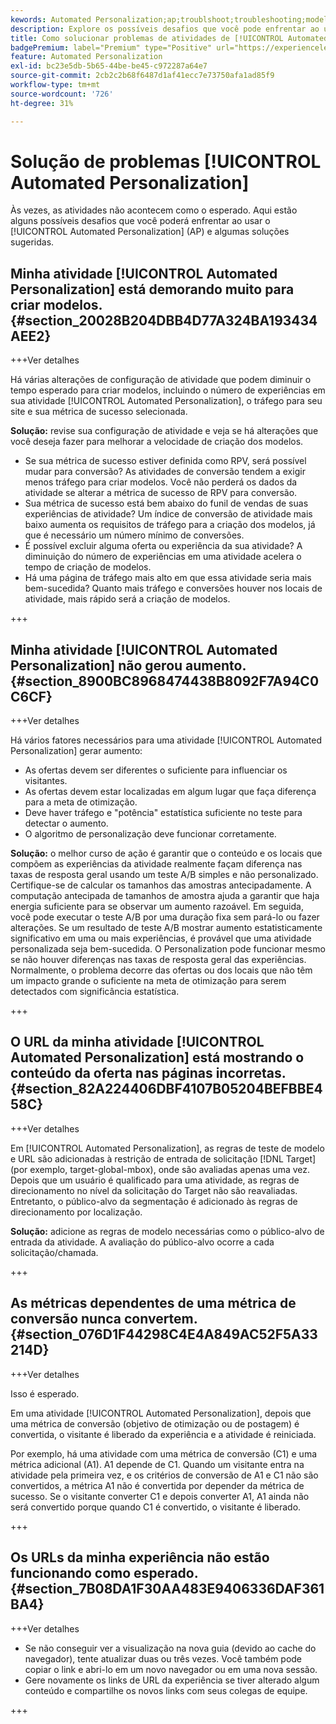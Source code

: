 ```yaml
---
kewords: Automated Personalization;ap;troublshoot;troubleshooting;model;lift
description: Explore os possíveis desafios que você pode enfrentar ao usar as atividades de [!UICONTROL Automated Personalization] (AP) no Adobe Target, juntamente com as soluções sugeridas.
title: Como solucionar problemas de atividades de [!UICONTROL Automated Personalization]?
badgePremium: label="Premium" type="Positive" url="https://experienceleague.adobe.com/docs/target/using/introduction/intro.html?lang=en#premium newtab=true" tooltip="Consulte o que está incluído no Target Premium."
feature: Automated Personalization
exl-id: bc23e5db-5b65-44be-be45-c972287a64e7
source-git-commit: 2cb2c2b68f6487d1af41ecc7e73750afa1ad85f9
workflow-type: tm+mt
source-wordcount: '726'
ht-degree: 31%

---
```


# Solução de problemas [!UICONTROL Automated Personalization]

Às vezes, as atividades não acontecem como o esperado. Aqui estão alguns possíveis desafios que você poderá enfrentar ao usar o [!UICONTROL Automated Personalization] (AP) e algumas soluções sugeridas.

## Minha atividade [!UICONTROL Automated Personalization] está demorando muito para criar modelos. {#section_20028B204DBB4D77A324BA193434AEE2}

+++Ver detalhes

Há várias alterações de configuração de atividade que podem diminuir o tempo esperado para criar modelos, incluindo o número de experiências em sua atividade [!UICONTROL Automated Personalization], o tráfego para seu site e sua métrica de sucesso selecionada.

**Solução:** revise sua configuração de atividade e veja se há alterações que você deseja fazer para melhorar a velocidade de criação dos modelos.

* Se sua métrica de sucesso estiver definida como RPV, será possível mudar para conversão? As atividades de conversão tendem a exigir menos tráfego para criar modelos. Você não perderá os dados da atividade se alterar a métrica de sucesso de RPV para conversão.
* Sua métrica de sucesso está bem abaixo do funil de vendas de suas experiências de atividade? Um índice de conversão de atividade mais baixo aumenta os requisitos de tráfego para a criação dos modelos, já que é necessário um número mínimo de conversões.
* É possível excluir alguma oferta ou experiência da sua atividade? A diminuição do número de experiências em uma atividade acelera o tempo de criação de modelos.
* Há uma página de tráfego mais alto em que essa atividade seria mais bem-sucedida? Quanto mais tráfego e conversões houver nos locais de atividade, mais rápido será a criação de modelos.

+++

## Minha atividade [!UICONTROL Automated Personalization] não gerou aumento. {#section_8900BC8968474438B8092F7A94C0C6CF}

+++Ver detalhes

Há vários fatores necessários para uma atividade [!UICONTROL Automated Personalization] gerar aumento:

* As ofertas devem ser diferentes o suficiente para influenciar os visitantes.
* As ofertas devem estar localizadas em algum lugar que faça diferença para a meta de otimização.
* Deve haver tráfego e &quot;potência&quot; estatística suficiente no teste para detectar o aumento.
* O algoritmo de personalização deve funcionar corretamente.

**Solução:** o melhor curso de ação é garantir que o conteúdo e os locais que compõem as experiências da atividade realmente façam diferença nas taxas de resposta geral usando um teste A/B simples e não personalizado. Certifique-se de calcular os tamanhos das amostras antecipadamente. A computação antecipada de tamanhos de amostra ajuda a garantir que haja energia suficiente para se observar um aumento razoável. Em seguida, você pode executar o teste A/B por uma duração fixa sem pará-lo ou fazer alterações. Se um resultado de teste A/B mostrar aumento estatisticamente significativo em uma ou mais experiências, é provável que uma atividade personalizada seja bem-sucedida. O Personalization pode funcionar mesmo se não houver diferenças nas taxas de resposta geral das experiências. Normalmente, o problema decorre das ofertas ou dos locais que não têm um impacto grande o suficiente na meta de otimização para serem detectados com significância estatística.

+++

## O URL da minha atividade [!UICONTROL Automated Personalization] está mostrando o conteúdo da oferta nas páginas incorretas. {#section_82A224406DBF4107B05204BEFBBE458C}

+++Ver detalhes

Em [!UICONTROL Automated Personalization], as regras de teste de modelo e URL são adicionadas à restrição de entrada de solicitação [!DNL Target] (por exemplo, target-global-mbox), onde são avaliadas apenas uma vez. Depois que um usuário é qualificado para uma atividade, as regras de direcionamento no nível da solicitação do Target não são reavaliadas. Entretanto, o público-alvo da segmentação é adicionado às regras de direcionamento por localização.

**Solução:** adicione as regras de modelo necessárias como o público-alvo de entrada da atividade. A avaliação do público-alvo ocorre a cada solicitação/chamada.

+++

## As métricas dependentes de uma métrica de conversão nunca convertem. {#section_076D1F44298C4E4A849AC52F5A33214D}

+++Ver detalhes

Isso é esperado.

Em uma atividade [!UICONTROL Automated Personalization], depois que uma métrica de conversão (objetivo de otimização ou de postagem) é convertida, o visitante é liberado da experiência e a atividade é reiniciada.

Por exemplo, há uma atividade com uma métrica de conversão (C1) e uma métrica adicional (A1). A1 depende de C1. Quando um visitante entra na atividade pela primeira vez, e os critérios de conversão de A1 e C1 não são convertidos, a métrica A1 não é convertida por depender da métrica de sucesso. Se o visitante converter C1 e depois converter A1, A1 ainda não será convertido porque quando C1 é convertido, o visitante é liberado.

+++

## Os URLs da minha experiência não estão funcionando como esperado.  {#section_7B08DA1F30AA483E9406336DAF361BA4}

+++Ver detalhes

* Se não conseguir ver a visualização na nova guia (devido ao cache do navegador), tente atualizar duas ou três vezes. Você também pode copiar o link e abri-lo em um novo navegador ou em uma nova sessão.
* Gere novamente os links de URL da experiência se tiver alterado algum conteúdo e compartilhe os novos links com seus colegas de equipe.

+++
